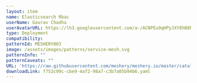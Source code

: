 ```yaml
---
layout: item
name: Elasticsearch Rbac
userName: Gaurav Chadha
userAvatarURL: https://lh3.googleusercontent.com/a-/ACNPEu9qHPyJXY8hB8h4Qlmdc1YzI9qXe0if3sRuTpQPJA=s96-c
type: Deployment
compatibility: 
patternId: MESHERY003
image: /assets/images/patterns/service-mesh.svg
patternInfo: ""
patternCaveats: ""
URL: 'https://raw.githubusercontent.com/meshery/meshery.io/master/catalog/f752c99c-cbe9-4af2-98a7-c3b7a05b94b6.yaml'
downloadLink: f752c99c-cbe9-4af2-98a7-c3b7a05b94b6.yaml
---
```

